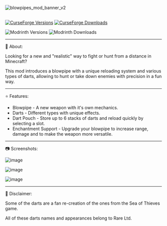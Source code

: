 
![blowpipes_mod_banner_v2](https://github.com/user-attachments/assets/ebd13295-9dd3-4501-9377-106058e14b72)<br><br>

[![CurseForge Versions](https://cf.way2muchnoise.eu/versions/1209549.svg)](https://www.curseforge.com/minecraft/mc-mods/thedragons-blowpipes)
[![CurseForge Downloads](https://cf.way2muchnoise.eu/short_1209549_downloads.svg)](https://www.curseforge.com/minecraft/mc-mods/thedragons-blowpipes)  

![Modrinth Versions](https://img.shields.io/modrinth/game-versions/9nM4QfnH?)
![Modrinth Downloads](https://img.shields.io/modrinth/dt/9nM4QfnH)





---

📖 About:


Looking for a new and "realistic" way to fight or hunt from a distance in Minecraft? 

This mod introduces a blowpipe with a unique reloading system and various types of darts, allowing to hunt or take down enemies with precision in a fun way.

---

⭐ Features:


- Blowpipe - A new weapon with it's own mechanics.
- Darts - Different types with unique effects.
- Dart Pouch - Store up to 6 stacks of darts and reload quickly by selecting a slot.
- Enchantment Support - Upgrade your blowpipe to increase range, damage and to make the weapon more versatile.

---
 

📷 Screenshots:

![image](https://github.com/user-attachments/assets/c92d2b2c-a47a-4e23-98ec-ef8142884d3d)

![image](https://github.com/user-attachments/assets/d2dcb388-f027-411e-98d3-7cebb39ffbdd)

![image](https://github.com/user-attachments/assets/52bba24f-8772-41fa-ba08-6b9cdcb51e0e)

---

🔶 Disclaimer:

 

Some of the darts are a fan re-creation of the ones from the Sea of Thieves game.

All of these darts names and appearances belong to Rare Ltd.
